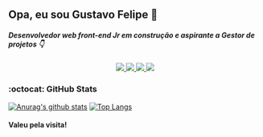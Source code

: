 ## Opa, eu sou  Gustavo Felipe 👋
  ##### Desenvolvedor web front-end Jr em construção e aspirante a Gestor de projetos   :point_down:
  
<!--   <img  width="300" src="https://piskel-imgstore-b.appspot.com/img/2c473a51-3407-11eb-9563-23a1f9a7a7cc.gif" /> -->
<p align="center">
  <a href="https://github.com/gustavofbc" target="_blank">
    <img src="https://img.shields.io/badge/GitHub-100000?style=for-the-badge&logo=github&logoColor=white">
  </a>
  
  <a href="mailto:gustavo.felipebc@gmail.com">
    <img src="https://img.shields.io/badge/Gmail-D14836?style=for-the-badge&logo=gmail&logoColor=white">
  </a>

  <a href="https://www.instagram.com/gustavo_fbc/" target="_blank">
    <img src="https://img.shields.io/badge/instagram-%23E4405F.svg?&style=for-the-badge&logo=instagram&logoColor=white">
  </a>
  
  <a href="https://www.linkedin.com/in/gustavo-felipe-batista-carneiro-9342171a8/" target="_blank">
    <img src="https://img.shields.io/badge/LinkedIn-0077B5?style=for-the-badge&logo=linkedin&logoColor=white">
  </a>
  

</p>

### :octocat: GitHub Stats 
[![Anurag's github stats](https://github-readme-stats.vercel.app/api?username=gustavofbc&theme=buefy&show_icons=true)](https://github.com/anuraghazra/github-readme-stats)  [![Top Langs](https://github-readme-stats.vercel.app/api/top-langs/?username=gustavofbc&layout=compact&theme=buefy)](https://github.com/anuraghazra/github-readme-stats)

#### Valeu pela visita!
